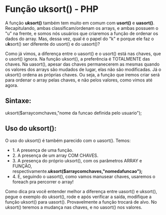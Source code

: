 <h1>Função uksort() - PHP</h1>
<p>A função <b>uksort()</b> também tem muito em comum com <b>usort()</b> e  <b>uasort()</b>. Recapitulando, ambas classificam/ordenam os arrays, e ambas possuem o "u" na frente, e somos nós usuários que criaremos a função de ordenar os dados do array. Mas, dessa vez, qual é o papel do "k" e porque ele faz o u<b>k</b>sort() ser diferente do usort() e do uasort()?</p>
<p>Como já vimos, a diferença entre o uasort() e o usort() está nas chaves, que o usort() ignora. Na função uksort(), a preferência é TOTALMENTE das chaves. Na uasort(), apesar das chaves permanecerem as mesmas quando os valores dos arrays são mudados de lugar, elas não são modificadas. Já o uksort() ordena as próprias chaves. Ou seja, a função que iremos criar será para ordenar o array pelas chaves, e não pelos valores, como vimos até agora.</p>
<h2>Sintaxe:</h2>
<p>uksort($arraycomchaves,"nome da funcao definida pelo usuario");</p>
<h2>Uso do uksort():</h2>
<p>O uso do uksort() é também parecido com o uasort(). Temos:
<ul>
	<li>1. A presença de uma função. </li>
	<li>2. A presença de um array COM CHAVES.</li>
	<li>3. A presença do próprio uksort(), com os parâmetros ARRAY e FUNÇÃO, respectivamente.<b>uksort($arraycomchaves,"nomedafuncao");</b></li>
	<li>4. E, seguindo o uasort(), como vamos manusear chaves, usaremos o foreach pra percorrer o array!</li>
</ul>
</p>
<p>Como dica pra você entender melhor a diferença entre uasort() e uksort(), pegue o exemplo do uksort(), rode e após verificar a saída, modifique a função uksort() para uasort(). Provavelmente a função trocará de alvo. No uksort() teremos a mudança nas chaves, e no uasort() nos valores.</p>									